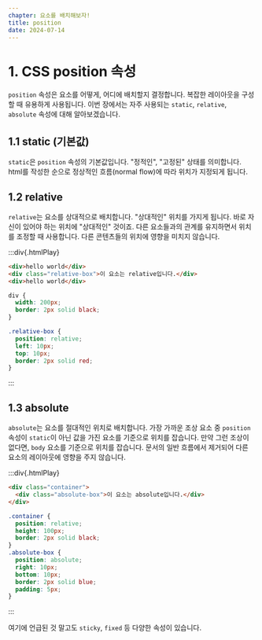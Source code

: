 ```yaml
---
chapter: 요소를 배치해보자!
title: position
date: 2024-07-14
---
```


# 1. CSS position 속성

`position` 속성은 요소를 어떻게, 어디에 배치할지 결정합니다. 복잡한 레이아웃을 구성할 때 유용하게 사용됩니다. 이번 장에서는 자주 사용되는 `static`, `relative`, `absolute` 속성에 대해 알아보겠습니다.

## 1.1 static (기본값)

`static`은 `position` 속성의 기본값입니다. "정적인", "고정된" 상태를 의미합니다. html를 작성한 순으로 정상적인 흐름(normal flow)에 따라 위치가 지정되게 됩니다.

## 1.2 relative

`relative`는 요소를 상대적으로 배치합니다. "상대적인" 위치를 가지게 됩니다. 바로 자신이 있어야 하는 위치에 "상대적인" 것이죠. 다른 요소들과의 관계를 유지하면서 위치를 조정할 때 사용합니다. 다른 콘텐츠들의 위치에 영향을 미치지 않습니다.

:::div{.htmlPlay}

```html
<div>hello world</div>
<div class="relative-box">이 요소는 relative입니다.</div>
<div>hello world</div>
```

```css
div {
  width: 200px;
  border: 2px solid black;
}

.relative-box {
  position: relative;
  left: 10px;
  top: 10px;
  border: 2px solid red;
}
```

:::

## 1.3 absolute

`absolute`는 요소를 절대적인 위치로 배치합니다. 가장 가까운 조상 요소 중 `position` 속성이 `static`이 아닌 값을 가진 요소를 기준으로 위치를 잡습니다. 만약 그런 조상이 없다면, `body` 요소를 기준으로 위치를 잡습니다. 문서의 일반 흐름에서 제거되어 다른 요소의 레이아웃에 영향을 주지 않습니다.

:::div{.htmlPlay}

```html
<div class="container">
  <div class="absolute-box">이 요소는 absolute입니다.</div>
</div>
```

```css
.container {
  position: relative;
  height: 100px;
  border: 2px solid black;
}
.absolute-box {
  position: absolute;
  right: 10px;
  bottom: 10px;
  border: 2px solid blue;
  padding: 5px;
}
```

:::

여기에 언급된 것 말고도 `sticky`, `fixed` 등 다양한 속성이 있습니다. 